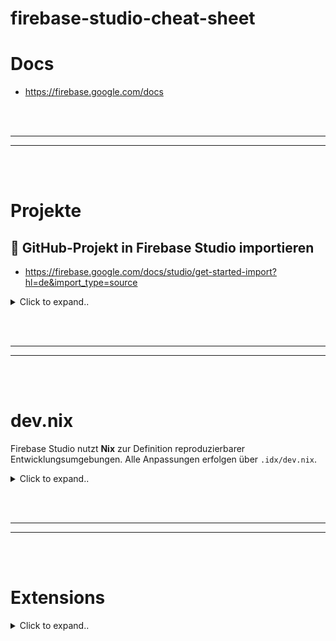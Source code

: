 # firebase-studio-cheat-sheet

# Docs
- https://firebase.google.com/docs












<br><br>
________
________
<br><br>



# Projekte

## 🚀 GitHub-Projekt in Firebase Studio importieren
- https://firebase.google.com/docs/studio/get-started-import?hl=de&import_type=source

<details><summary>Click to expand..</summary>

### Schritte:

1. **Anmelden und Firebase Studio öffnen**  
   Melde dich mit deinem Google-Konto an und öffne [Firebase Studio](https://studio.firebase.google.com).

2. **Projekt importieren**  
   Klicke auf **„Projekt importieren“** – das Dialogfeld erscheint.

3. **Repo-URL eingeben**  
   Trage deine GitHub-Repository-URL in das Feld **„Repo-URL“** ein.

4. **Projektname festlegen**  
   Gib einen Namen für dein Projekt ein.

5. **Flutter-App auswählen (optional)**  
   - Wenn du ein Flutter-Projekt importierst, aktiviere: **„Dies ist eine Flutter-App“**  
   - Andernfalls: Haken weglassen.

6. **Import starten**  
   Klicke auf **„Importieren“**.

7. **Authentifizierung (falls erforderlich)**  
   Falls das Repository **privat** ist:
   - Du wirst aufgefordert, dich zu authentifizieren.
   - Für GitHub: Folge den Anweisungen und kopiere ein **Zugriffstoken**.

✅ That’s it.

</details>

















<br><br>
________
________
<br><br>

# dev.nix
Firebase Studio nutzt **Nix** zur Definition reproduzierbarer Entwicklungsumgebungen. Alle Anpassungen erfolgen über `.idx/dev.nix`.


<details><summary>Click to expand..</summary>


# Firebase Studio (IDX) `dev.nix` Cheatsheet

Diese Datei (`.idx/dev.nix`) nutzt **Nix**, um **reproduzierbare und versionierbare** Entwicklungsumgebungen für Firebase Studio (ehemals Project IDX) zu definieren.

**Warum `dev.nix`?**

*   **Deklarativ:** Beschreibt den *gewünschten Zustand* der Umgebung, nicht die Schritte dorthin.
*   **Reproduzierbar:** Stellt sicher, dass jeder im Team exakt dieselbe Entwicklungsumgebung mit den gleichen Werkzeugen und Versionen erhält.
*   **Versionierbar:** Änderungen an der Umgebung können wie Code über Git verfolgt werden.

## Grundlegende Struktur

```nix
# Importiert den Nix-Paketsatz (pkgs) und erlaubt weitere Argumente (...)
{ pkgs, ... }: {

  # Hier kommen alle Konfigurationsoptionen rein
  # z.B. channel, packages, env, idx, services

}
```

---

## Hauptkonfigurationsoptionen (Top-Level)

Diese Attribute werden direkt im Haupt-Attributsatz definiert.

### `channel`

*   **Zweck:** Wählt den [Nixpkgs](https://github.com/NixOS/nixpkgs) Channel (Paket-Sammlung).
*   **Typ:** `String`
*   **Werte:**
    *   `"stable-YY.MM"` (z.B. `"stable-24.05"`): Empfohlen für Stabilität.
    *   `"unstable"`: Neueste Pakete, potenziell weniger getestet.
*   **Beispiel:**
    ```nix
    channel = "stable-24.05";
    ```

### `packages`

*   **Zweck:** Installiert Systempakete und Werkzeuge in der Umgebung.
*   **Suche:** Finde Pakete auf [search.nixos.org/packages](https://search.nixos.org/packages).
*   **Typ:** `Liste von Nix-Paket-Derivationen`
*   **Beispiele:**
    ```nix
    packages = [
      # Basis-Tools
      pkgs.git
      pkgs.zsh
      pkgs.starship

      # Programmiersprachen / Runtimes
      pkgs.nodejs_20  # Spezifische Node.js Version
      pkgs.yarn
      # pkgs.python3
      # pkgs.go

      # Cloud Tools
      pkgs.google-cloud-sdk # Basis SDK

      # SDK mit zusätzlichen Komponenten (Beispiel)
      (pkgs.google-cloud-sdk.withExtraComponents [
        pkgs.google-cloud-sdk.components.gke-gcloud-auth-plugin
        pkgs.google-cloud-sdk.components.cloud-datastore-emulator
      ])

      # Andere Tools
      pkgs.docker
      pkgs.kubectl
    ];
    ```

### `env`

*   **Zweck:** Definiert globale Umgebungsvariablen für die Workspace-Shell.
*   **Typ:** `Attributsatz` (Key-Value-Paare von Strings)
*   **Beispiel:**
    ```nix
    env = {
      NODE_ENV = "development";
      API_URL = "http://localhost:3000";
      # Variable kann auf Pfade von installierten Paketen verweisen
      GOOGLE_APPLICATION_CREDENTIALS = "${pkgs.google-cloud-sdk}/bin/gcloud"; # Beispiel
    };
    ```

### `services`

*   **Zweck:** Aktiviert und konfiguriert von Firebase Studio verwaltete Hintergrunddienste.
*   **Typ:** `Attributsatz`
*   **Beispiele:**
    ```nix
    services = {
      # Aktiviert den Redis-Dienst
      redis.enable = true;

      # Aktiviert den MySQL/MariaDB-Dienst
      mysql.enable = true;
      # mysql.package = pkgs.mariadb; # Optional: Spezifisches Paket wählen
      # mysql.initialDatabases = [ { name = "mydb"; } ]; # Optional: DBs anlegen

      # Aktiviert den Pub/Sub Emulator
      pubsub.enable = true;
      # pubsub.port = 8085; # Optional: Port ändern
      # pubsub.host = "localhost"; # Optional: Host ändern

      # Aktiviert den Firestore Emulator (wenn 'google-cloud-sdk' installiert ist)
      # firestore.enable = true;
    };
    ```
    *Hinweis: Die Verfügbarkeit und Optionen können sich ändern. Siehe offizielle Doku für Details.*

---

## Firebase Studio (IDX) spezifische Konfiguration (`idx`)

Dieser verschachtelte Attributsatz steuert IDE-spezifische Funktionen.

### `idx.extensions`

*   **Zweck:** Installiert automatisch VS Code-Erweiterungen für das Projekt.
*   **Suche:** Finde IDs (`publisher.extensionId`) auf [open-vsx.org](https://open-vsx.org).
*   **Typ:** `Liste von Strings`
*   **Beispiel:**
    ```nix
    idx.extensions = [
      "vscodevim.vim"           # Vim Keybindings
      "dbaeumer.vscode-eslint"  # ESLint Linter
      "esbenp.prettier-vscode"  # Prettier Formatter
      "angular.ng-template"     # Angular Language Service
      "googlecloudtools.cloudcode" # Google Cloud / Firebase Tools
    ];
    ```
    *(Erweiterungen können auch manuell über die UI installiert werden, diese sind dann nur für deinen persönlichen Workspace aktiv.)*

### `idx.previews`

*   **Zweck:** Konfiguriert, wie Webserver oder andere Prozesse für die Vorschau gestartet werden.
*   **Typ:** `Attributsatz`
*   **Sub-Attribute:**
    *   `enable`: (`Boolean`, default: `true`) Schaltet die Vorschau-Funktion an/aus.
    *   `previews`: (`Attributsatz`) Definiert die einzelnen Vorschau-Konfigurationen. Jeder Key ist ein Name (z.B. `web`, `api`).

*   **Struktur einer einzelnen Vorschau (z.B. `idx.previews.previews.web`):**
    *   `command`: (`Liste von Strings`) Der auszuführende Befehl zum Starten des Servers/Prozesses.
    *   `manager`: (`String`) Typ der Vorschau.
        *   `"web"`: Öffnet die URL im integrierten Vorschau-Panel.
        *   `"process"`: Startet nur den Prozess ohne UI-Panel (nützlich für reine APIs oder Hintergrundtasks).
    *   `env`: (`Attributsatz`, optional) Zusätzliche Umgebungsvariablen für *diesen* Vorschau-Prozess.
        *   **Wichtig:** Verwende `$PORT`, um den von IDX zugewiesenen Port zu erhalten.
    *   `rootDir`: (`String`, optional, manchmal auch `cwd`) Verzeichnis, aus dem der `command` ausgeführt wird (relativ zum Workspace-Root).

*   **Beispiel:**
    ```nix
    idx.previews = {
      enable = true;
      previews = {
        # Einfacher Dev-Server
        web = {
          command = ["npm" "run" "dev"];
          manager = "web";
          env = { PORT = "$PORT"; HOST = "0.0.0.0"; };
        };
        # Komplexerer Startbefehl mit Argumenten und spezifischem Verzeichnis
        angular-app = {
          command = [ "npm", "run", "start", "--", "--port", "$PORT", "--host", "0.0.0.0", "--disable-host-check" ];
          manager = "web";
          rootDir = "my-angular-project"; # Führt npm im Unterordner aus
        };
        # Reiner Backend-Prozess ohne Web-UI
        api = {
          command = ["npm" "run" "start:api"];
          manager = "process";
          env = { PORT = "$PORT"; DATABASE_URL = "mysql://user:pass@localhost/mydb"; };
          rootDir = "server";
        };
      };
    };
    ```

### `idx.workspace`

*   **Zweck:** Definiert Befehle, die zu bestimmten Zeitpunkten im Workspace-Lebenszyklus ausgeführt werden.
*   **Typ:** `Attributsatz`
*   **Sub-Attribute:**
    *   `onCreate`: (`Attributsatz`) Befehle werden *einmalig* beim Erstellen des Workspaces ausgeführt (z.B. `npm install`). Keys sind Namen für die Schritte, Values die Shell-Befehle.
    *   `onStart`: (`Attributsatz`) Befehle werden *jedes Mal* beim Starten/Neustarten des Workspaces ausgeführt (z.B. Starten von Watchern, Hintergrunddiensten).

*   **Beispiel:**
    ```nix
    idx.workspace = {
      onCreate = {
        install-deps = "npm install";
        # setup-db = "npm run db:migrate";
      };
      onStart = {
        # Startet einen Watcher im Hintergrund (das '&' ist wichtig)
        # watch-files = "npm run watch &";
      };
    };
    ```

---

## Vollständiges Beispiel (`.idx/dev.nix`)

```nix
# Mehr Infos: https://firebase.google.com/docs/studio/customize-workspace
{ pkgs, ... }: {

  # 1. Nixpkgs Channel
  channel = "stable-24.05";

  # 2. Systempakete
  packages = [
    pkgs.git
    pkgs.zsh
    pkgs.starship
    pkgs.nodejs_20
    (pkgs.google-cloud-sdk.withExtraComponents [
      pkgs.google-cloud-sdk.components.cloud-datastore-emulator
    ])
    pkgs.docker
  ];

  # 3. Globale Umgebungsvariablen
  env = {
    NODE_ENV = "development";
    TZ = "Europe/Berlin"; # Zeitzone setzen
  };

  # 4. Verwaltete Dienste
  services = {
    redis.enable = true;
    # mysql.enable = true;
  };

  # 5. Firebase Studio (IDX) spezifische Konfiguration
  idx = {
    # 5.1 IDE-Erweiterungen
    extensions = [
      "esbenp.prettier-vscode"
      "dbaeumer.vscode-eslint"
      "googlecloudtools.cloudcode"
    ];

    # 5.2 Vorschau-Konfiguration
    previews = {
      enable = true;
      previews = {
        web = {
          command = ["npm", "run", "dev", "--", "--port", "$PORT", "--host", "0.0.0.0"];
          manager = "web";
          env = { NODE_OPTIONS = "--max-old-space-size=4096"; }; # Beispiel für Node-Option
        };
      };
    };

    # 5.3 Workspace Lebenszyklus-Hooks
    workspace = {
      onCreate = {
        install-dependencies = "npm install";
      };
      onStart = {
        # info = "echo 'Workspace started!'"; # Einfacher Info-Befehl
      };
    };
  };
}
```

---

## Nützliche Ressourcen

*   🔍 **Paketsuche:** [search.nixos.org/packages](https://search.nixos.org/packages)
*   🧩 **Erweiterungssuche:** [open-vsx.org](https://open-vsx.org)
*   📚 **Offizielle `dev.nix` Referenz:** [firebase.google.com/docs/studio/customize-workspace](https://firebase.google.com/docs/studio/customize-workspace)
*   🧪 **Benutzerdefinierte Vorlagen:** [firebase.google.com/docs/studio/custom-templates](https://firebase.google.com/docs/studio/custom-templates)

---

_Hinweis: Die `dev.nix`-Syntax und die verfügbaren Optionen können sich mit Updates von Firebase Studio weiterentwickeln._




</details>


















<br><br>
________
________
<br><br>

# Extensions

<details><summary>Click to expand..</summary>

# Marketplace
- https://open-vsx.org/


# 🧾Best Extensionms

| Name                  | Publisher ID                          | Link                                                                 |
|-----------------------|----------------------------------------|----------------------------------------------------------------------|
| Background            | `shalldie.background`                  | [🔗 Link](https://open-vsx.org/extension/shalldie/background)        |
| Docker                | `ms-azuretools.vscode-docker`          | [🔗 Link](https://open-vsx.org/extension/ms-azuretools/vscode-docker)|
| Dotenv                | `mikestead.dotenv`                     | [🔗 Link](https://open-vsx.org/extension/mikestead/dotenv)           |
| Error Lens           | `usernamehw.errorlens`                 | [🔗 Link](https://open-vsx.org/extension/usernamehw/errorlens)       |
| ESLint                | `dbaeumer.vscode-eslint`               | [🔗 Link](https://open-vsx.org/extension/dbaeumer/vscode-eslint)     |
| Fluent Icons          | `miguelsolorio.fluent-icons`           | [🔗 Link](https://open-vsx.org/extension/miguelsolorio/fluent-icons) |
| GitLens               | `eamodio.gitlens`                      | [🔗 Link](https://open-vsx.org/extension/eamodio/gitlens)            |
| Five Server           | `ritwickdey.LiveServer`                   | [🔗 Link](https://open-vsx.org/extension/ritwickdey/LiveServer         |
| Nuxt MDC              | `Nuxt.mdc`                             | [🔗 Link](https://open-vsx.org/extension/Nuxt/mdc)                   |
| PostCSS               | `csstools.postcss`                     | [🔗 Link](https://open-vsx.org/extension/csstools/postcss)           |
| PowerShell            | `ms-vscode.powershell`                 | [🔗 Link](https://open-vsx.org/extension/ms-vscode/powershell)       |
| Python                | `ms-python.python`                     | [🔗 Link](https://open-vsx.org/extension/ms-python/python)           |
| Symbols               | `castrogusttavo.symbols`               | [🔗 Link](https://open-vsx.org/extension/castrogusttavo/symbols)     |
| Animations            | `BrandonKirbyson.vscode-animations`    | [🔗 Link](https://open-vsx.org/extension/BrandonKirbyson/vscode-animations) |
| VSCode Pets           | `tonybaloney.vscode-pets`              | [🔗 Link](https://open-vsx.org/extension/tonybaloney/vscode-pets)    |

---

### 🛠️ dev.nix Ausschnitt (`idx.extensions`)

```nix
idx.extensions = [
  "shalldie.background"
  "ms-azuretools.vscode-docker"
  "mikestead.dotenv"
  "usernamehw.errorlens"
  "dbaeumer.vscode-eslint"
  "miguelsolorio.fluent-icons"
  "eamodio.gitlens"
  "yandeu.five-server"
  "Nuxt.mdc"
  "csstools.postcss"
  "ms-vscode.powershell"
  "ms-python.python"
  "castrogusttavo.symbols"
  "BrandonKirbyson.vscode-animations"
  "tonybaloney.vscode-pets"
];
```


   
</details>





